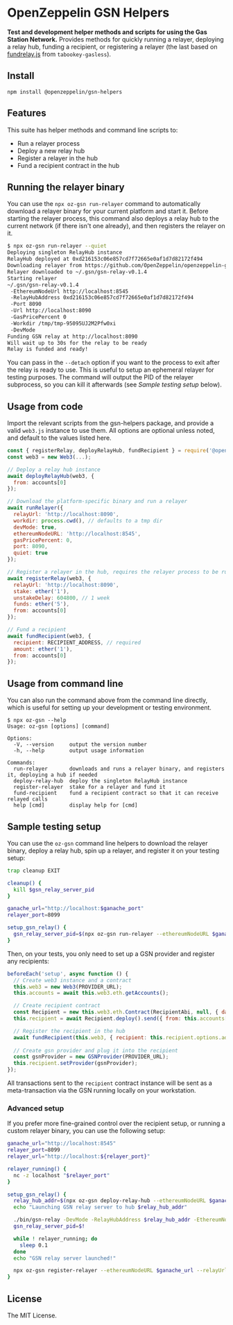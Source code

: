 # OpenZeppelin GSN Helpers

**Test and development helper methods and scripts for using the Gas Station Network.** Provides methods for quickly running a relayer, deploying a relay hub, funding a recipient, or registering a relayer (the last based on [fundrelay.js](https://github.com/tabookey/tabookey-gasless/blob/master/scripts/fundrelay.js) from `tabookey-gasless`).

## Install

```
npm install @openzeppelin/gsn-helpers
```

## Features

This suite has helper methods and command line scripts to:
- Run a relayer process
- Deploy a new relay hub
- Register a relayer in the hub
- Fund a recipient contract in the hub

## Running the relayer binary

You can use the `npx oz-gsn run-relayer` command to automatically download a relayer binary for your current platform and start it. Before starting the relayer process, this command also deploys a relay hub to the current network (if there isn't one already), and then registers the relayer on it.

```bash
$ npx oz-gsn run-relayer --quiet
Deploying singleton RelayHub instance
RelayHub deployed at 0xd216153c06e857cd7f72665e0af1d7d82172f494
Downloading relayer from https://github.com/OpenZeppelin/openzeppelin-gsn-helpers/releases/download/v0.1.4/gsn-relay-linux-amd64
Relayer downloaded to ~/.gsn/gsn-relay-v0.1.4
Starting relayer
~/.gsn/gsn-relay-v0.1.4  
 -EthereumNodeUrl http://localhost:8545
 -RelayHubAddress 0xd216153c06e857cd7f72665e0af1d7d82172f494
 -Port 8090
 -Url http://localhost:8090
 -GasPricePercent 0
 -Workdir /tmp/tmp-95095UJ2M2Pfw0xi
 -DevMode
Funding GSN relay at http://localhost:8090
Will wait up to 30s for the relay to be ready
Relay is funded and ready!
```

You can pass in the `--detach` option if you want to the process to exit after the relay is ready to use. This is useful to setup an ephemeral relayer for testing purposes. The command will output the PID of the relayer subprocess, so you can kill it afterwards (see _Sample testing setup_ below).

## Usage from code

Import the relevant scripts from the gsn-helpers package, and provide a valid `web3.js` instance to use them. All options are optional unless noted, and default to the values listed here.

```js
const { registerRelay, deployRelayHub, fundRecipient } = require('@openzeppelin/gsn-helpers');
const web3 = new Web3(...);

// Deploy a relay hub instance
await deployRelayHub(web3, {
  from: accounts[0]
});

// Download the platform-specific binary and run a relayer
await runRelayer({
  relayUrl: 'http://localhost:8090',
  workdir: process.cwd(), // defaults to a tmp dir
  devMode: true,
  ethereumNodeURL: 'http://localhost:8545',
  gasPricePercent: 0,
  port: 8090,
  quiet: true
});

// Register a relayer in the hub, requires the relayer process to be running
await registerRelay(web3, {
  relayUrl: 'http://localhost:8090',
  stake: ether('1'), 
  unstakeDelay: 604800, // 1 week
  funds: ether('5'),
  from: accounts[0]
});

// Fund a recipient
await fundRecipient(web3, {
  recipient: RECIPIENT_ADDRESS, // required
  amount: ether('1'),
  from: accounts[0]
});
```

## Usage from command line

You can also run the command above from the command line directly, which is useful for setting up your development or testing environment.

```
$ npx oz-gsn --help
Usage: oz-gsn [options] [command]

Options:
  -V, --version     output the version number
  -h, --help        output usage information

Commands:
  run-relayer       downloads and runs a relayer binary, and registers it, deploying a hub if needed
  deploy-relay-hub  deploy the singleton RelayHub instance
  register-relayer  stake for a relayer and fund it
  fund-recipient    fund a recipient contract so that it can receive relayed calls
  help [cmd]        display help for [cmd]
```

## Sample testing setup

You can use the `oz-gsn` command line helpers to download the relayer binary, deploy a relay hub, spin up a relayer, and register it on your testing setup:

```bash
trap cleanup EXIT

cleanup() {
  kill $gsn_relay_server_pid
}

ganache_url="http://localhost:$ganache_port"
relayer_port=8099

setup_gsn_relay() {
  gsn_relay_server_pid=$(npx oz-gsn run-relayer --ethereumNodeURL $ganache_url --port $relayer_port --detach --quiet)
}
```

Then, on your tests, you only need to set up a GSN provider and register any recipients:

```js
beforeEach('setup', async function () {
  // Create web3 instance and a contract
  this.web3 = new Web3(PROVIDER_URL);
  this.accounts = await this.web3.eth.getAccounts();

  // Create recipient contract
  const Recipient = new this.web3.eth.Contract(RecipientAbi, null, { data: RecipientBytecode });
  this.recipient = await Recipient.deploy().send({ from: this.accounts[0], gas: 1e6 });

  // Register the recipient in the hub
  await fundRecipient(this.web3, { recipient: this.recipient.options.address });
  
  // Create gsn provider and plug it into the recipient
  const gsnProvider = new GSNProvider(PROVIDER_URL);
  this.recipient.setProvider(gsnProvider);
});
```

All transactions sent to the `recipient` contract instance will be sent as a meta-transaction via the GSN running locally on your workstation.

### Advanced setup

If you prefer more fine-grained control over the recipient setup, or running a custom relayer binary, you can use the following setup:

```bash
ganache_url="http://localhost:8545"
relayer_port=8099
relayer_url="http://localhost:${relayer_port}"

relayer_running() {
  nc -z localhost "$relayer_port"
}

setup_gsn_relay() {
  relay_hub_addr=$(npx oz-gsn deploy-relay-hub --ethereumNodeURL $ganache_url)
  echo "Launching GSN relay server to hub $relay_hub_addr"

  ./bin/gsn-relay -DevMode -RelayHubAddress $relay_hub_addr -EthereumNodeUrl $ganache_url -Url $relayer_url &> /dev/null &
  gsn_relay_server_pid=$!

  while ! relayer_running; do
    sleep 0.1
  done
  echo "GSN relay server launched!"

  npx oz-gsn register-relayer --ethereumNodeURL $ganache_url --relayUrl $relayer_url
}
```

## License

The MIT License.
